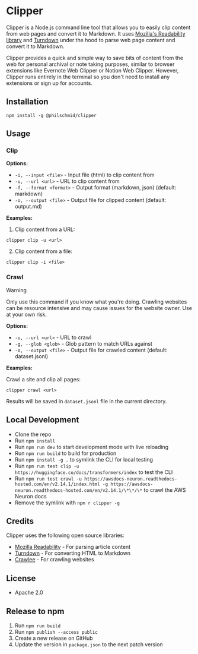 # Clipper

Clipper is a Node.js command line tool that allows you to easily clip content from web pages and convert it to Markdown. It uses [Mozilla's Readability library](https://github.com/mozilla/readability) and [Turndown](https://github.com/mixmark-io/turndown) under the hood to parse web page content and convert it to Markdown.

Clipper provides a quick and simple way to save bits of content from the web for personal archival or note taking purposes, similar to browser extensions like Evernote Web Clipper or Notion Web Clipper. However, Clipper runs entirely in the terminal so you don't need to install any extensions or sign up for accounts.

## Installation

```
npm install -g @philschmid/clipper
```

## Usage

### Clip

**Options:**

- `-i, --input <file>` - Input file (html) to clip content from
- `-u, --url <url>` - URL to clip content from
- `-f, --format <format>` - Output format (markdown, json) (default: markdown)
- `-o, --output <file>` - Output file for clipped content (default: output.md)


**Examples:**

1. Clip content from a URL:

```
clipper clip -u <url>
```

2. Clip content from a file:

```
clipper clip -i <file>
```

### Crawl 

> [!WARNING]  
> Only use this command if you know what you're doing. Crawling websites can be resource intensive and may cause issues for the website owner. Use at your own risk.

**Options:**

- `-u, --url <url>` - URL to crawl
- `-g, --glob <glob>` - Glob pattern to match URLs against
- `-o, --output <file>` - Output file for crawled content (default: dataset.jsonl)

**Examples:**

Crawl a site and clip all pages:

```
clipper crawl <url>
```

Results will be saved in `dataset.jsonl` file in the current directory.


## Local Development

- Clone the repo
- Run `npm install`
- Run `npm run dev` to start development mode with live reloading
- Run `npm run build` to build for production
- Run `npm install -g .` to symlink the CLI for local testing
- Run `npm run test clip -u https://huggingface.co/docs/transformers/index` to test the CLI
- Run `npm run test crawl -u https://awsdocs-neuron.readthedocs-hosted.com/en/v2.14.1/index.html -g https://awsdocs-neuron.readthedocs-hosted.com/en/v2.14.1/\*\*/\*` to crawl the AWS Neuron docs
- Remove the symlink with `npm r clipper -g`
## Credits

Clipper uses the following open source libraries:

- [Mozilla Readability](https://github.com/mozilla/readability) - For parsing article content
- [Turndown](https://github.com/mixmark-io/turndown) - For converting HTML to Markdown  
- [Crawlee](https://crawlee.dev/) - For crawling websites

## License

* Apache 2.0


## Release to npm

1. Run `npm run build`
2. Run `npm publish --access public`
3. Create a new release on GitHub
4. Update the version in `package.json` to the next patch version